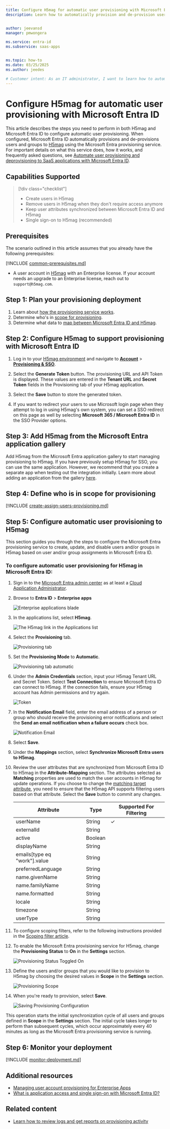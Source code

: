 ```yaml
---
title: Configure H5mag for automatic user provisioning with Microsoft Entra ID
description: Learn how to automatically provision and de-provision user accounts from Microsoft Entra ID to H5mag.


author: jeevansd
manager: pmwongera

ms.service: entra-id
ms.subservice: saas-apps


ms.topic: how-to
ms.date: 03/25/2025
ms.author: jeedes

# Customer intent: As an IT administrator, I want to learn how to automatically provision and deprovision user accounts from Microsoft Entra ID to H5mag so that I can streamline the user management process and ensure that users have the appropriate access to H5mag.
---
```


# Configure H5mag for automatic user provisioning with Microsoft Entra ID

This article describes the steps you need to perform in both H5mag and Microsoft Entra ID to configure automatic user provisioning. When configured, Microsoft Entra ID automatically provisions and de-provisions users and groups to [H5mag](https://www.h5mag.com) using the Microsoft Entra provisioning service. For important details on what this service does, how it works, and frequently asked questions, see [Automate user provisioning and deprovisioning to SaaS applications with Microsoft Entra ID](~/identity/app-provisioning/user-provisioning.md). 


## Capabilities Supported
> [!div class="checklist"]
> * Create users in H5mag
> * Remove users in H5mag when they don't require access anymore
> * Keep user attributes synchronized between Microsoft Entra ID and H5mag
> * Single sign-on to H5mag (recommended)

## Prerequisites

The scenario outlined in this article assumes that you already have the following prerequisites:

[!INCLUDE [common-prerequisites.md](~/identity/saas-apps/includes/common-prerequisites.md)]
* A user account in [H5mag](https://account.h5mag.com) with an Enterprise license. If your account needs an upgrade to an Enterprise license, reach out to `support@h5mag.com`.  

## Step 1: Plan your provisioning deployment
1. Learn about [how the provisioning service works](~/identity/app-provisioning/user-provisioning.md).
2. Determine who's in [scope for provisioning](~/identity/app-provisioning/define-conditional-rules-for-provisioning-user-accounts.md).
3. Determine what data to [map between Microsoft Entra ID and H5mag](~/identity/app-provisioning/customize-application-attributes.md). 

<a name='step-2-configure-h5mag-to-support-provisioning-with-azure-ad'></a>

## Step 2: Configure H5mag to support provisioning with Microsoft Entra ID

1. Log in to your [H5mag environment](https://account.h5mag.com/login) and navigate to **[Account](https://account.h5mag.com/account)** > **[Provisioning & SSO](https://account.h5mag.com/account/provisioning)**.

2. Select the **Generate Token** button. The provisioning URL and API Token is displayed. These values are entered in the **Tenant URL** and **Secret Token** fields in the Provisioning tab of your H5mag application.

3. Select the **Save** button to store the generated token.

4. If you want to redirect your users to use Microsoft login page when they attempt to log in using H5mag's own system, you can set a SSO redirect on this page as well by selecting **Microsoft 365 / Microsoft Entra ID** in the SSO Provider options.

<a name='step-3-add-h5mag-from-the-azure-ad-application-gallery'></a>

## Step 3: Add H5mag from the Microsoft Entra application gallery

Add H5mag from the Microsoft Entra application gallery to start managing provisioning to H5mag. If you have previously setup H5mag for SSO, you can use the same application. However, we recommend that you create a separate app when testing out the integration initially. Learn more about adding an application from the gallery [here](~/identity/enterprise-apps/add-application-portal.md). 

## Step 4: Define who is in scope for provisioning 

[!INCLUDE [create-assign-users-provisioning.md](~/identity/saas-apps/includes/create-assign-users-provisioning.md)]

## Step 5: Configure automatic user provisioning to H5mag 

This section guides you through the steps to configure the Microsoft Entra provisioning service to create, update, and disable users and/or groups in H5mag based on user and/or group assignments in Microsoft Entra ID.

<a name='to-configure-automatic-user-provisioning-for-h5mag-in-azure-ad'></a>

### To configure automatic user provisioning for H5mag in Microsoft Entra ID:

1. Sign in to the [Microsoft Entra admin center](https://entra.microsoft.com) as at least a [Cloud Application Administrator](~/identity/role-based-access-control/permissions-reference.md#cloud-application-administrator).
1. Browse to **Entra ID** > **Enterprise apps**

	![Enterprise applications blade](common/enterprise-applications.png)

1. In the applications list, select **H5mag**.

	![The H5mag link in the Applications list](common/all-applications.png)

3. Select the **Provisioning** tab.

	![Provisioning tab](common/provisioning.png)

4. Set the **Provisioning Mode** to **Automatic**.

	![Provisioning tab automatic](common/provisioning-automatic.png)

5. Under the **Admin Credentials** section, input your H5mag Tenant URL and Secret Token. Select **Test Connection** to ensure Microsoft Entra ID can connect to H5mag. If the connection fails, ensure your H5mag account has Admin permissions and try again.

 	![Token](common/provisioning-testconnection-tenanturltoken.png)

6. In the **Notification Email** field, enter the email address of a person or group who should receive the provisioning error notifications and select the **Send an email notification when a failure occurs** check box.

	![Notification Email](common/provisioning-notification-email.png)

7. Select **Save**.

8. Under the **Mappings** section, select **Synchronize Microsoft Entra users to H5mag**.

9. Review the user attributes that are synchronized from Microsoft Entra ID to H5mag in the **Attribute-Mapping** section. The attributes selected as **Matching** properties are used to match the user accounts in H5mag for update operations. If you choose to change the [matching target attribute](~/identity/app-provisioning/customize-application-attributes.md), you need to ensure that the H5mag API supports filtering users based on that attribute. Select the **Save** button to commit any changes.

   |Attribute|Type|Supported For Filtering|
   |---|---|---|
   |userName|String|&check;|
   |externalId|String||
   |active|Boolean||
   |displayName|String||
   |emails[type eq "work"].value|String||
   |preferredLanguage|String||
   |name.givenName|String||
   |name.familyName|String||
   |name.formatted|String||
   |locale|String||
   |timezone|String||
   |userType|String||

10. To configure scoping filters, refer to the following instructions provided in the [Scoping filter article](~/identity/app-provisioning/define-conditional-rules-for-provisioning-user-accounts.md).

11. To enable the Microsoft Entra provisioning service for H5mag, change the **Provisioning Status** to **On** in the **Settings** section.

	![Provisioning Status Toggled On](common/provisioning-toggle-on.png)

12. Define the users and/or groups that you would like to provision to H5mag by choosing the desired values in **Scope** in the **Settings** section.

	![Provisioning Scope](common/provisioning-scope.png)

13. When you're ready to provision, select **Save**.

	![Saving Provisioning Configuration](common/provisioning-configuration-save.png)

This operation starts the initial synchronization cycle of all users and groups defined in **Scope** in the **Settings** section. The initial cycle takes longer to perform than subsequent cycles, which occur approximately every 40 minutes as long as the Microsoft Entra provisioning service is running. 

## Step 6: Monitor your deployment

[!INCLUDE [monitor-deployment.md](~/identity/saas-apps/includes/monitor-deployment.md)]

## Additional resources

* [Managing user account provisioning for Enterprise Apps](~/identity/app-provisioning/configure-automatic-user-provisioning-portal.md)
* [What is application access and single sign-on with Microsoft Entra ID?](~/identity/enterprise-apps/what-is-single-sign-on.md)

## Related content

* [Learn how to review logs and get reports on provisioning activity](~/identity/app-provisioning/check-status-user-account-provisioning.md)
